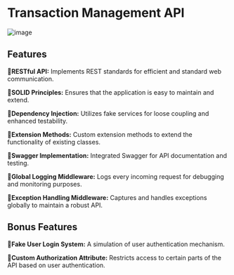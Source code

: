 # Transaction Management API


![image](https://github.com/cigdemcakir/PatikaCohorts-Assignment2/assets/102484836/d08d9c49-d710-4b26-b038-a3bb81725889)


## Features

:small_blue_diamond:**RESTful API:** Implements REST standards for efficient and standard web communication.

:small_blue_diamond:**SOLID Principles:** Ensures that the application is easy to maintain and extend.

:small_blue_diamond:**Dependency Injection:** Utilizes fake services for loose coupling and enhanced testability.

:small_blue_diamond:**Extension Methods:** Custom extension methods to extend the functionality of existing classes.

:small_blue_diamond:**Swagger Implementation:** Integrated Swagger for API documentation and testing.

:small_blue_diamond:**Global Logging Middleware:** Logs every incoming request for debugging and monitoring purposes.

:small_blue_diamond:**Exception Handling Middleware:** Captures and handles exceptions globally to maintain a robust API.


## Bonus Features

:small_blue_diamond:**Fake User Login System:** A simulation of user authentication mechanism.

:small_blue_diamond:**Custom Authorization Attribute:** Restricts access to certain parts of the API based on user authentication.

